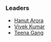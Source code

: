 ### Leaders

* [Hanut Arora](mailto:hanut.arora@owasp.org)
* [Vivek Kumar](mailto:vivek.kumar@owasp.org)
* [Teena Gang](mailto:teena.gang@owasp.org)
